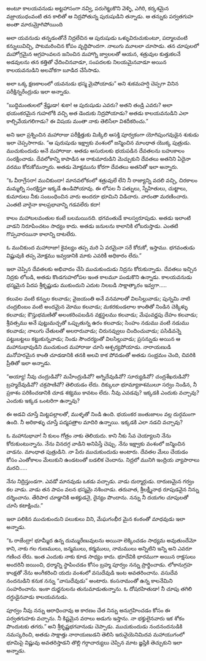 ﻿అంటూ కాలయవనుడు అట్టహాసంగా నవ్వి, పరుగెట్టుకొని వెళ్ళి, ఎగిరి, కర్కశమైన వజ్రాయుధంవంటి తన కాలితో ఆ నిద్రపోతున్న పురుషుడిని తన్నాడు. ఆ తన్నుకు పర్వతగుహ అంతా మారుమ్రోగిపోయింది 

అలా యవనుడు తన్నడంతోనే నిద్రలేచిన ఆ పురుషుడు ఒళ్ళువిరుచుకుంటూ, పద్మాలవంటి కన్నులువిచ్చి, పొటమరించిన కోపం వృద్ధిపొందగా. నాలుగు మూలలా చూసాడు. తన చూపులలో మహోగ్రమైన ఆగ్రహంవలన జనించిన మహాగ్ని జ్వాలలతో ఆయన, శత్రువుల కుత్తుకలనే అడవులను తన కత్తితో ఛేదించినవాడూ, సంపదలకు నిలయమైనవాడూ అయిన కాలయవనుడిని అలవోకగా బూడిద చేసేసాడు. 

అలా ఒక్క క్షణకాలంలో యవనుడు భస్మ మైపోయాడు” అని శుకమహర్షి చెప్పగా వినిన పరీక్షిన్నరేంద్రుడు ఇలా అన్నాడు. 

“బుద్ధిమంతులలో శ్రేష్ఠుడా! శుకా! ఆ పురుషుడు ఎవరు? అతని తండ్రి ఎవరు? అలా భయంకరమైన గుహలోకి వచ్చి అత డెందుకు నిద్రపోయాడు? అతడు కాలయవనుడిని ఎలా కాల్చివేయగలిగాడు? ఈ విషయ మంతా నాకు తెలిసేలా విశదీకరించు.” 

అని ఇలా ప్రశ్నించిన మహారాజు పరీక్షిత్తుకు మిక్కిలి ఆసక్తి పూర్వకంగా యోగిపుంగవుడైన శుకుడు ఇలా చెప్పసాగాడు. “ఆ పురుషుడు ఇక్ష్వాకు వంశంలో జన్మించిన మాంధాత యొక్క పుత్రుడు. ముచుకుందుడు అనే మహారాజు. అతడు అసురులకు భయపడిన దేవతలను బహుకాలం సంరక్షించాడు. దేవలోకాన్ని కాపాడిన ఆ రాకుమారుడిని మెచ్చుకుని దేవతలు అతనిని ఏదైనా వరము కోరుకోమన్నారు. అతడు మోక్షమును కోరగా దేవతలు అతనితో ఇలా అన్నారు. 

“ఓ వీరాగ్రేసరా! ముచికుందా! మానవలోకంలో శత్రువులే లేని నీ రాజ్యాన్ని వదలి వచ్చి, చిరకాలం మమ్మల్ని సంరక్షిస్తూ ఇక్కడే ఉండిపోయావు. ఈ లోపల నీ పత్నులు, స్నేహితులు, చుట్టాలు, కుమారులు నీకు సంబంధించిన వారు అందరూ భూమిని విడిచారు. వారంతా మరణించారు. ఎంతటి వారైనా కాలప్రభావాన్ని గడవలేరు కదా! 

కాలం మహాబలవంతుల కంటే బలమయినది. భగవంతుడే కాలస్వరూపుడు. అతడు ఇలాంటి వాడని నిరూపించటం సాధ్యం కాదు. అతడు జనులను కాలానికి లోబరుస్తాడు. ఎంతటి గొప్పవారయినా కాలాన్ని దాటలేరు. 

ఓ ముచికుంద మహారాజా! కైవల్యం తప్ప మరి ఏ వరమైనా సరే కోరుకో, ఇస్తాము. భగవంతుడు విష్ణువుకి తప్ప మోక్షము ఇవ్వడానికి మాకు ఎవరికీ అధికారం లేదు.” 

ఇలా చెప్పిన దేవతలకు అభివాదం చేసి ముచుకుందుడు నిద్రను కోరుకున్నాడు. దేవతలు ఇచ్చిన నిద్రకు లోబడి, అతడు కొండగుహలోపల ఇంత కాలమూ పండుకొని ఉన్నాడు. కాలయవనుడు భస్మమైన పిదప శ్రీకృష్ణుడు ముకుందుని ఎదుట నిలబడి సాక్షాత్కారం ఇవ్వగా..... 

కలువల వంటి కన్నుల కలవాడు; వైజయంతి అనే వనమాలతో విలసిల్లువాడు; పున్నమి నాటి చంద్రబింబం వంటి అందమైన మోము కలవాడు; మకరకుండలాల కాంతితో నిండిన చెక్కిళ్ళు కలవాడు; కౌస్తుభమణితో అలంకరింపబడిన వక్షస్థలము కలవాడు; మేఘవర్ణపు దేహం కలవాడు; శ్రీవత్సము అనే పుట్టుమచ్చతో ఒప్పుతున్న ఉరం కలవాడు; సింహం నడుము వంటి నడుము కలవాడు; నాలుగు చేతులతో అలరారువాడు; చిరునవ్వులు చిందించువాడు; పసిడివన్నె పట్టుబట్టలు కట్టుకున్నవాడు; నిండు సౌందర్యంతో విలసిల్లువాడు; ప్రసన్నుడు అయిన ఆ మహానుభావుడిని ముచుకుంద మహారాజు చూసి ఆశ్చర్యపోయాడు. నారాయణుడి మనోహరమైన కాంతి చూడడానికి తనకి అలవి కాక పోవడంతో అతడు సంభ్రమం చెంది, చివరికి ప్రీతితో ఇలా అన్నాడు. 

“అయ్యా! నీవు చంద్రుడివో? మహేంద్రుడివో? అగ్నిదేవుడివో? సూర్యుడివో? చంద్రశేఖరుడివో? బ్రహ్మదేవుడివో? చక్రపాణివో? తెలియడం లేదు. దిక్కులూ భూమ్యాకాశములూ సర్వం నిండిన, నీ ప్రకాశం పరికించడానికి చూడ శక్యము కావటం లేదు. నీవు ఎవడవు? ఇక్కడకి ఎందుకు వచ్చావు? ఎందుకు ఇక్కడ ఒంటరిగా ఉన్నావు? 

ఈ అడవి చూస్తే మిట్టపల్లాలతో, ముళ్ళతో నిండి ఉంది. భయంకర జంతుజాలం వల్ల దుర్గమంగా ఉంది. నీ అరికాళ్ళు చూస్తే పద్మపత్రాల మాదిరి ఉన్నాయి. ఇక్కడకి ఎలా నడచి వచ్చావు? 

ఓ మహానుభావా! నీ కులం గోత్రం నాకు తెలియదు. కాని నీకు సేవ చెయ్యాలని నేను కోరుకుంటున్నాను. నేను వినదగ్గ వాడిని అనిపిస్తే చెప్పు. నేను ఇక్ష్వాకు వంశంలో జన్మించిన వాడను. మాంధాత పుత్రుడిని. నా పేరు ముచుకుందుడు అంటారు. దేవతల మేలు చేయడం కోసం ఎంతోకాలం మేలుకుని ఉండటంతో బడలిక చెందాను. నిద్రలో మునిగి ఇంద్రియ వ్యాపారాలు మరచి..... 

నేను నిద్రిస్తుండగా. ఎవడో మానవుడు ఒకడు వచ్చాడు. వాడు దుర్మార్గుడు. దారుణమైన గర్వం కల వాడు. వాడు తన పాపం వలన భస్మమై నశించాడు. తరువాత, శ్రీలక్ష్మీనాథ రూపుడవైన నిన్ను దర్శించాను. తేరిపార చూడ్డానికి అశక్తుడనై, దైన్యం పొందాను. నన్ను నీ దయగల చూపులతో చూసి కటాక్షించు.” 

ఇలా పలికిన ముచుకుందుని పలుకులు విని, మేఘగంభీర మైన కంఠంతో మాధవుడు ఇలా అన్నాడు. 

“ఓ రాజేంద్రా! భూమ్మీద ఉన్న దుమ్మురేణువులను అయినా లెక్కించడం సాధ్యమ అవుతుందేమో కాని, నాకు గల గుణములు, జన్మములు, కర్మములు, నామములు అన్నిటిని ఇన్ని అని ఎవరూ గణించ లేరు. ఇంత ఎందుకు నాకు కూడ సాధ్యం కాదు. భూదేవికి భారముగా అయిన రాక్షసులు అందరినీ జయించి, ధర్మాన్ని స్థాపించడం కోసం బ్రహ్మ పూర్వం నన్ను ప్రార్థించాడు. లోకానుగ్రహ కాంక్షతో నేను అంగీకరించి యదు వంశంలో వసుదేవుడి ఇంట అవతరించాను. వసుదేవ నందనుడిని కనుక నన్ను “వాసుదేవుడు” అంటారు. కంసనామంతో ఉన్న కాలనేమిని సంహరించాను. ఇంకా దుర్జనులను తునుమాడుతున్నాను. ఓ దోషరహితుడా! నీ చూపు తగిలి దగ్ధుడైనవాడు కాలయవనుడు. 

పూర్వం నీవు నన్ను ఆరాధించావు ఆ కారణం చేత నిన్ను అనుగ్రహించడం కోసం ఈ పర్వతగుహకు వచ్చాను. నీ కిష్టమైన వరాలు అడుగు ఇస్తాను. నా భక్తులైనవారు ఇక శోకం పొందుటకు తగరు.” అని శ్రీకృష్ణభగవానుడు చెప్పాడు. ముచుకుందుడు నందనందనుడికి నమస్కరించి, అతడు సాక్షాత్తు నారాయణుడని తెలిసి ఇరువైయెనిమిదవ మహాయుగంలో భూమిపై విష్ణువు అవతరిస్తాడని తొల్లి గర్గాచార్యులు చెప్పిన మాట జ్ఞప్తికి తెచ్చుకుని ఇలా అన్నాడు. 

